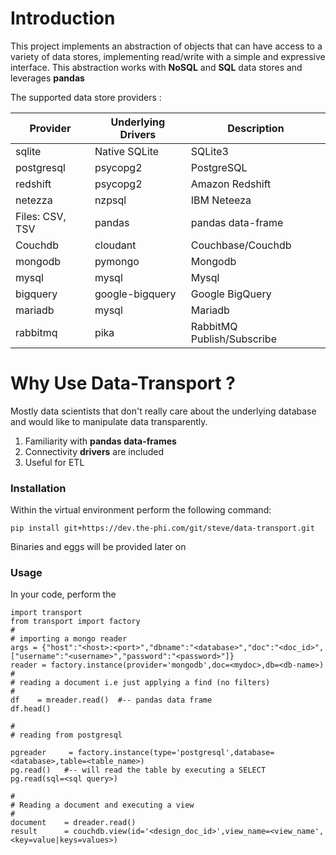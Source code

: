 # Introduction

This project implements an abstraction of objects that can have access to a variety of data stores, implementing read/write with a simple and expressive interface. This abstraction works with **NoSQL** and **SQL** data stores and leverages **pandas**

The supported data store providers :

| Provider | Underlying Drivers | Description |
| ---- | ---| ---- |
| sqlite| Native SQLite|SQLite3|
| postgresql| psycopg2 | PostgreSQL
| redshift| psycopg2 | Amazon Redshift
| netezza| nzpsql | IBM Neteeza
| Files: CSV, TSV| pandas| pandas data-frame
| Couchdb| cloudant | Couchbase/Couchdb
| mongodb| pymongo | Mongodb
| mysql| mysql| Mysql
| bigquery| google-bigquery| Google BigQuery
| mariadb| mysql| Mariadb
| rabbitmq|pika| RabbitMQ Publish/Subscribe

# Why Use Data-Transport ?

Mostly data scientists that don't really care about the underlying database and would like to manipulate data transparently.

1. Familiarity with **pandas data-frames**
2. Connectivity **drivers** are included
3. Useful for ETL


### Installation

Within the virtual environment perform the following command:

    pip install git+https://dev.the-phi.com/git/steve/data-transport.git

Binaries and eggs will be provided later on


### Usage

In your code, perform the 

    import transport
    from transport import factory
    #
    # importing a mongo reader
    args = {"host":"<host>:<port>","dbname":"<database>","doc":"<doc_id>",["username":"<username>","password":"<password>"]}
    reader = factory.instance(provider='mongodb',doc=<mydoc>,db=<db-name>)
    #
    # reading a document i.e just applying a find (no filters)
    #
    df    = mreader.read()  #-- pandas data frame
    df.head()

    #
    # reading from postgresql
    
    pgreader     = factory.instance(type='postgresql',database=<database>,table=<table_name>)
    pg.read()   #-- will read the table by executing a SELECT
    pg.read(sql=<sql query>)
    
    #
    # Reading a document and executing a view
    #
    document    = dreader.read()    
    result      = couchdb.view(id='<design_doc_id>',view_name=<view_name',<key=value|keys=values>)
    
